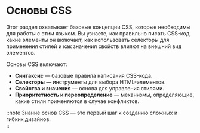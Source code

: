 # Основы CSS

Этот раздел охватывает базовые концепции CSS, которые необходимы для работы с этим языком. Вы узнаете, как правильно писать CSS-код, какие элементы он включает, как использовать селекторы для применения стилей и как значения свойств влияют на внешний вид элементов.

Основы CSS включают:

- **Синтаксис** — базовые правила написания CSS-кода.
- **Селекторы** — инструменты для выбора HTML-элементов.
- **Свойства и значения** — основа для управления стилями.
- **Приоритетность и переопределение** — механизмы, определяющие, какие стили применяются в случае конфликтов.

::note
Знание основ CSS — это первый шаг к созданию сложных и гибких дизайнов.  
::
